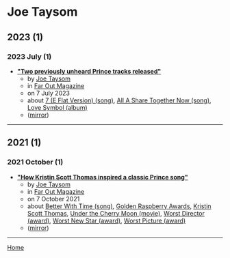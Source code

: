 # Joe Taysom

## 2023 (1)

### 2023 July (1)

 - [**"Two previously unheard Prince tracks released"**](https://faroutmagazine.co.uk/two-previously-unheard-prince-tracks-released/)
    - by [Joe Taysom](../../authors/joe-taysom/index.md)
    - in [Far Out Magazine](../../publications/f-j/far-out-magazine/index.md)
    - on 7 July 2023
    - about [7 (E Flat Version) (song)](../../topics/song/7-e-flat-version/index.md), [All A Share Together Now (song)](../../topics/song/all-a-share-together-now/index.md), [Love Symbol (album)](../../topics/album/love-symbol/index.md)
    - ([mirror](https://web.archive.org/web/*/https://faroutmagazine.co.uk/two-previously-unheard-prince-tracks-released/))

----

## 2021 (1)

### 2021 October (1)

 - [**"How Kristin Scott Thomas inspired a classic Prince song"**](https://faroutmagazine.co.uk/how-kristin-scott-thomas-inspired-a-classic-prince-song/)
    - by [Joe Taysom](../../authors/joe-taysom/index.md)
    - in [Far Out Magazine](../../publications/f-j/far-out-magazine/index.md)
    - on 7 October 2021
    - about [Better With Time (song)](../../topics/song/better-with-time/index.md), [Golden Raspberry Awards](../../topics/golden-raspberry-awards/index.md), [Kristin Scott Thomas](../../topics/kristin-scott-thomas/index.md), [Under the Cherry Moon (movie)](../../topics/movie/under-the-cherry-moon/index.md), [Worst Director (award)](../../topics/award/worst-director/index.md), [Worst New Star (award)](../../topics/award/worst-new-star/index.md), [Worst Picture (award)](../../topics/award/worst-picture/index.md)
    - ([mirror](https://web.archive.org/web/*/https://faroutmagazine.co.uk/how-kristin-scott-thomas-inspired-a-classic-prince-song/))

----

[Home](../index.md)
